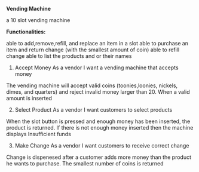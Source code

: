 **Vending Machine**

a 10 slot vending machine

**Functionalities:**

able to add,remove,refill, and replace an item in a slot
able to purchase an item and return change (with the smallest amount of coin)
able to refill change
able to list the products and or their names

1. Accept Money
   As a vendor
   I want a vending machine that accepts money

The vending machine will accept valid coins (toonies,loonies, nickels, dimes, and quarters) and reject invalid money larger than 20. When a valid amount is inserted

2. Select Product
   As a vendor
   I want customers to select products

When the slot button is pressed and enough money has been inserted, the product is returned. If there is not enough money inserted then the machine displays Insufficient funds

3. Make Change
   As a vendor
   I want customers to receive correct change

Change is dispenesed after a customer adds more money than the product he wants to purchase. The smallest number of coins is returned
